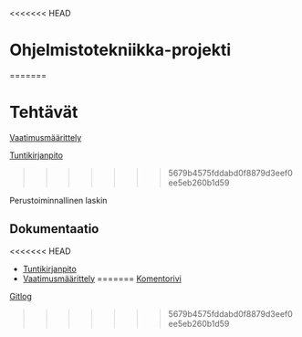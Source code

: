 <<<<<<< HEAD
# Ohjelmistotekniikka-projekti
=======
# Tehtävät
[Vaatimusmäärittely](https://github.com/Scarrat/ot_harjoitustyo/blob/master/dokumentaatio/vaatimusmaarittely.md)

[Tuntikirjanpito](https://github.com/Scarrat/ot_harjoitustyo/blob/master/dokumentaatio/tuntikirjanpito.md)


>>>>>>> 5679b4575fddabd0f8879d3eef0ee5eb260b1d59

Perustoiminnallinen laskin

## Dokumentaatio

<<<<<<< HEAD
- [Tuntikirjanpito](https://github.com/Scarrat/ot_harjoitustyo/blob/master/dokumentaatio/tuntikirjanpito.md)
- [Vaatimusmäärittely](https://github.com/Scarrat/ot_harjoitustyo/blob/master/dokumentaatio/vaatimusmaarittely.md)
=======
[Komentorivi](https://github.com/Scarrat/ot_harjoitustyo/blob/master/laskarit/viikko1/komentorivi.txt)

[Gitlog](https://github.com/Scarrat/ot_harjoitustyo/blob/master/laskarit/viikko1/gitlog.txt)



>>>>>>> 5679b4575fddabd0f8879d3eef0ee5eb260b1d59

